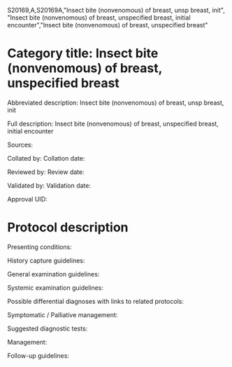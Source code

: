 S20169,A,S20169A,"Insect bite (nonvenomous) of breast, unsp breast, init", "Insect bite (nonvenomous) of breast, unspecified breast, initial encounter","Insect bite (nonvenomous) of breast, unspecified breast"
# Category title: Insect bite (nonvenomous) of breast, unspecified breast

Abbreviated description: Insect bite (nonvenomous) of breast, unsp breast, init

Full description: Insect bite (nonvenomous) of breast, unspecified breast, initial encounter

Sources:

Collated by:
Collation date:

Reviewed by:
Review date:

Validated by:
Validation date:

Approval UID:

# Protocol description

Presenting conditions:

History capture guidelines:

General examination guidelines:

Systemic examination guidelines:

Possible differential diagnoses with links to related protocols:

Symptomatic / Palliative management:

Suggested diagnostic tests:

Management:

Follow-up guidelines:
